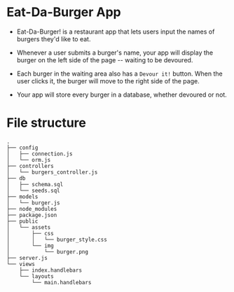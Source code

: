 # Eat-Da-Burger App

* Eat-Da-Burger! is a restaurant app that lets users input the names of burgers they'd like to eat.

* Whenever a user submits a burger's name, your app will display the burger on the left side of the page -- waiting to be devoured.

* Each burger in the waiting area also has a `Devour it!` button. When the user clicks it, the burger will move to the right side of the page.

* Your app will store every burger in a database, whether devoured or not.


# File structure
```
.
├── config
│   ├── connection.js
│   └── orm.js
├── controllers
│   └── burgers_controller.js
├── db
│   ├── schema.sql
│   └── seeds.sql
├── models
│   └── burger.js
├── node_modules
├── package.json
├── public
│   └── assets
│       ├── css
│       │   └── burger_style.css
│       └── img
│           └── burger.png
├── server.js
└── views
    ├── index.handlebars
    └── layouts
        └── main.handlebars
```
